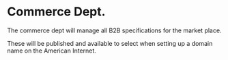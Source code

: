 # Commerce Dept.

The commerce dept will manage all B2B specifications for the market place.

These will be published and available to select when setting up a domain name on the American Internet.
